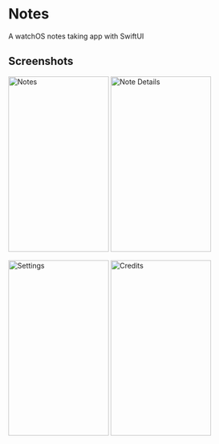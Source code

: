 # Notes
A watchOS notes taking app with SwiftUI

## Screenshots
<img src="https://github.com/IniongunIsaac/Notes-WatchOS/Screenshots/Notes.png" width="200" height="350" alt="Notes">     <img src="https://github.com/IniongunIsaac/Notes-WatchOS/Screenshots/Details.png" width="200" height="350" alt="Note Details">

<img src="https://github.com/IniongunIsaac/Notes-WatchOS/Screenshots/Settings.png" width="200" height="350" alt="Settings">     <img src="https://github.com/IniongunIsaac/Notes-WatchOS/Screenshots/Credits.png" width="200" height="350" alt="Credits">

